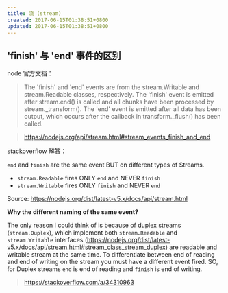 ```yaml
---
title: 流 (stream)
created: 2017-06-15T01:38:51+0800
updated: 2017-06-15T01:38:51+0800
---
```


## 'finish' 与 'end' 事件的区别

node 官方文档：

> The 'finish' and 'end' events are from the stream.Writable and stream.Readable classes, respectively. The 'finish' event is emitted after stream.end() is called and all chunks have been processed by stream._transform(). The 'end' event is emitted after all data has been output, which occurs after the callback in transform._flush() has been called.

> https://nodejs.org/api/stream.html#stream_events_finish_and_end

stackoverflow 解答：

`end` and `finish` are the same event BUT on different types of Streams.

- `stream.Readable` fires ONLY `end` and NEVER `finish`
- `stream.Writable` fires ONLY `finish` and NEVER `end`

Source: https://nodejs.org/dist/latest-v5.x/docs/api/stream.html

**Why the different naming of the same event?**

The only reason I could think of is because of duplex streams (`stream.Duplex`), which implement both `stream.Readable` and `stream.Writable` interfaces (https://nodejs.org/dist/latest-v5.x/docs/api/stream.html#stream_class_stream_duplex) are readable and writable stream at the same time. To differentiate between end of reading and end of writing on the stream you must have a different event fired. SO, for Duplex streams `end` is end of reading and `finish` is end of writing.

> https://stackoverflow.com/a/34310963
